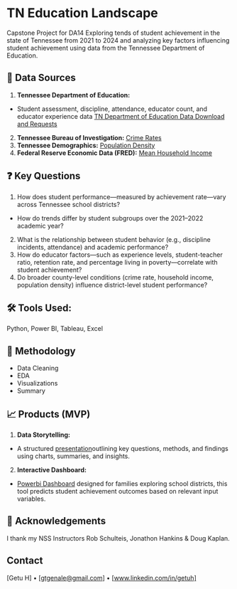 # **TN Education Landscape**

Capstone Project for DA14
Exploring tends of student achievement in the state of Tennessee from 2021 to 2024 and analyzing key factors influencing student achievement using data from the Tennessee Department of Education.


## 📂 **Data Sources**
1)  **Tennessee Department of Education:** 
- Student assessment, discipline, attendance, educator count, and educator experience data
[TN Department of Education Data Download and Requests](https://www.tn.gov/education/districts/federal-programs-and-oversight/data/data-downloads.html)
2)  **Tennessee Bureau of Investigation:**
[Crime Rates](https://crimeinsight.tbi.tn.gov/public/View/dispview.aspx?ReportId=20)
3)  **Tennessee Demographics:**
[Population Density](https://www.tennessee-demographics.com/counties_by_population)
4)  **Federal Reserve Economic Data (FRED):**
[Mean Household Income](https://fred.stlouisfed.org/release/tables?eid=268584&rid=175)

## ❓ **Key Questions**
1)  How does student performance—measured by achievement rate—vary across Tennessee school districts?
- How do trends differ by student subgroups over the 2021–2022 academic year?
2)  What is the relationship between student behavior (e.g., discipline incidents, attendance) and academic performance?
4)  How do educator factors—such as experience levels, student-teacher ratio, retention rate, and percentage living in poverty—correlate with student achievement?
5)  Do broader county-level conditions (crime rate, household income, population density) influence district-level student performance?

## 🛠️ **Tools Used:** 
Python,  Power BI, Tableau, Excel

## 🧪 Methodology
- Data Cleaning
- EDA
- Visualizations
- Summary

## 📈 **Products (MVP)**

1)  **Data Storytelling:**
- A structured [presentation](https://docs.google.com/presentation/d/1sYn36zHHWwIDopw9O87XpErx7Li2OF9CS5_AHct3pDY/edit?slide=id.g36a3427fde5_0_0#slide=id.g36a3427fde5_0_0)outlining key questions, methods, and findings using charts, summaries, and insights.

2)  **Interactive Dashboard:**
- [Powerbi Dashboard](https://app.powerbi.com/groups/me/reports/9718c9a2-3072-4c2d-93a6-c10178a148bb/ReportSection02f16914086b2139caee?experience=power-bi) designed for families exploring school districts, this tool predicts student achievement outcomes based on relevant input variables.

## 🙏 Acknowledgements
I thank my  NSS Instructors Rob Schulteis, Jonathon Hankins &  Doug Kaplan.

## Contact
[Getu H] • [gtgenale@gmail.com] • [www.linkedin.com/in/getuh]
